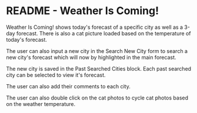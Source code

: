 # README - Weather Is Coming!

Weather Is Coming! shows today's forecast of a specific city as well as a 3-day forecast.  There is also a cat picture loaded based on the temperature of today's forecast.

The user can also input a new city in the Search New City form to search a new city's forecast which will now by highlighted in the main forecast.

The new city is saved in the Past Searched Cities block.  Each past searched city can be selected to view it's forecast.

The user can also add their comments to each city.

The user can also double click on the cat photos to cycle cat photos based on the weather temperature.